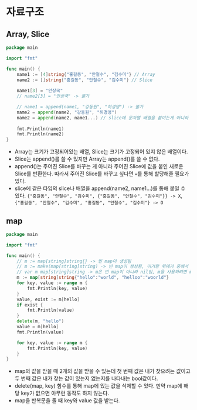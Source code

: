 # 자료구조
## Array, Slice
```go
package main

import "fmt"

func main() {
	name1 := [4]string{"홍길동", "안철수", "김수미"} // Array
	name2 := []string{"홍길동", "안철수", "김수미"} // Slice
	
	name1[3] = "안상국"
	// name2[3] = "안상국" -> 불가

	// name1 = append(name1, "강동원", "허경영") -> 불가
	name2 = append(name2, "강동원", "허경영")
    name2 = append(name2, name1...) // slice에 문자열 배열을 붙이는게 아니라 문자열 배열의 콘텐츠를 붙임, ... 붙여야함
	
	fmt.Println(name1)
	fmt.Println(name2)
}
```
* Array는 크기가 고정되어있는 배열, Slice는 크기가 고정되어 있지 않은 배열이다.
* Slice는 append()를 쓸 수 있지만 Array는 append()를 쓸 수 없다.
* append()는 주어진 Slice를 바꾸는 게 아니라 주어진 Slice에 값을 붙인 새로운 Slice를 반환한다. 따라서 주어진 Slice를 바꾸고 싶다면 `=`를 통해 할당해줄 필요가 있다.
* slice에 같은 타입의 slice나 배열을 append(name2, name1...)를 통해 붙일 수 있다. `{"홍길동", "안철수", "김수미", {"홍길동", "안철수", "김수미"}} -> X`, `{"홍길동", "안철수", "김수미", "홍길동", "안철수", "김수미"} -> O`
## map
```go
package main

import "fmt"

func main() {
    // m := map[string]string{} -> 빈 map이 생성됨
    // m := make(map[string]string) -> 빈 map이 생성됨, 이거랑 위에거 중에서 선호하는거 쓰면됨
    // var m map[string]string -> m은 빈 map이 아니라 nil임, m을 사용하려면 m에 다른 map을 할당해줘야함
	m := map[string]string{"hello":"world", "helloo":"woorld"}
	for key, value := range m {
		fmt.Println(key, value)
	}
    value, exist := m[hello]
    if exist {
        fmt.Println(value)
    }
    delete(m, "hello")
    value = m[hello]
    fmt.Println(value)

    for key, value := range m {
        fmt.Println(key, value)
    }
}
```
* map의 값을 받을 때 2개의 값을 받을 수 있는데 첫 번째 값은 내가 찾으려는 값이고 두 번째 값은 내가 찾는 값이 있는지 없는지를 나타내는 bool값이다.
* delete(map, key) 함수를 통해 map에 있는 값을 삭제할 수 있다. 만약 map에 해당 key가 없으면 아무런 동작도 하지 않는다.
* map을 반복문을 돌 때 key와 value 값을 받는다.